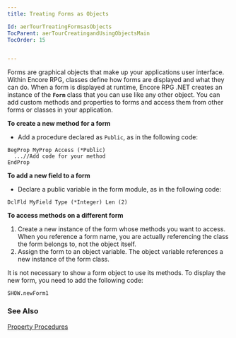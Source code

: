 ```yaml
---
title: Treating Forms as Objects

Id: aerTourTreatingFormsasObjects
TocParent: aerTourCreatingandUsingObjectsMain
TocOrder: 15


---
```


Forms are graphical objects that make up your applications user interface. Within Encore RPG, classes define how forms are displayed and what they can do. When a form is displayed at runtime, Encore RPG .NET creates an instance of the **```Form```** class that you can use like any other object. You can add custom methods and properties to forms and access them from other forms or classes in your application. 

**To create a new method for a form** 

- Add a procedure declared as ```Public```, as in the following code:
                
```
BegProp MyProp Access (*Public)
  ...//Add code for your method
EndProp
```

**To add a new field to a form** 

- Declare a public variable in the form module, as in the following code:
                
```
DclFld MyField Type (*Integer) Len (2)
```

**To access methods on a different form** 

1. Create a new instance of the form whose methods you want to access. When you
                reference a form name, you are actually referencing the class the form belongs
                to, not the object itself.
2. Assign the form to an object variable. The object variable references a new
                instance of the form class.

It is not necessary to show a form object to use its methods. To display the new form, you need to add the following code: 

```
SHOW.newForm1
```

### See Also
[Property Procedures](ecrTourPropertiesandPropertyProcedures.html) 
